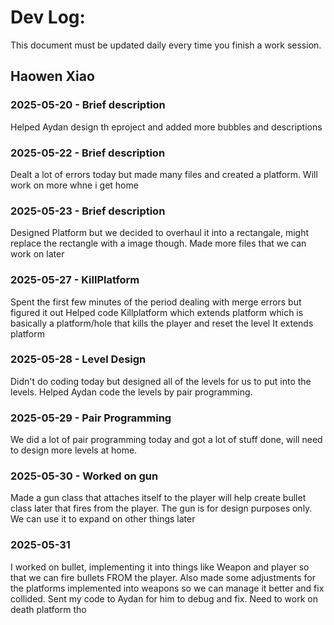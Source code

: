 # Dev Log:

This document must be updated daily every time you finish a work session.

## Haowen Xiao

### 2025-05-20 - Brief description
Helped Aydan design th eproject and added more bubbles and descriptions

### 2025-05-22 - Brief description
Dealt a lot of errors today but made many files and created a platform. Will work on more whne i get home

### 2025-05-23 - Brief description
Designed Platform but we decided to overhaul it into a rectangale, might replace the rectangle with a image though.
Made more files that we can work on later

### 2025-05-27 - KillPlatform
Spent the first few minutes of the period dealing with merge errors but figured it out
Helped code Killplatform which extends platform which is basically a platform/hole that kills the player and reset the level
It extends platform

### 2025-05-28 - Level Design
Didn't do coding today but designed all of the levels for us to put into the levels. Helped Aydan code the levels by pair programming.

### 2025-05-29 - Pair Programming
We did a lot of pair programming today and got a lot of stuff done, will need to design more levels at home.

### 2025-05-30 - Worked on gun
Made a gun class that attaches itself to the player will help create bullet class later that fires from the player. The gun is for design purposes only. We can use it to expand on other things later

### 2025-05-31
I worked on bullet, implementing it into things like Weapon and player so that we can fire bullets FROM the player. Also made some adjustments for the platforms implemented into weapons so we can manage it better and fix collided. Sent my code to Aydan for him to debug and fix. Need to work on death platform tho
